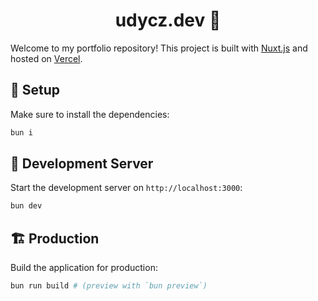 <div align="center">
  <h1>udycz.dev 🦝</h1>
</div>

Welcome to my portfolio repository! This project is built with [Nuxt.js](https://nuxtjs.org) and hosted on [Vercel](https://vercel.com).

## 🚀 Setup

Make sure to install the dependencies:

```bash
bun i
```

## 🔧 Development Server

Start the development server on `http://localhost:3000`:

```bash
bun dev
```

## 🏗️ Production

Build the application for production:

```bash
bun run build # (preview with `bun preview`)
```